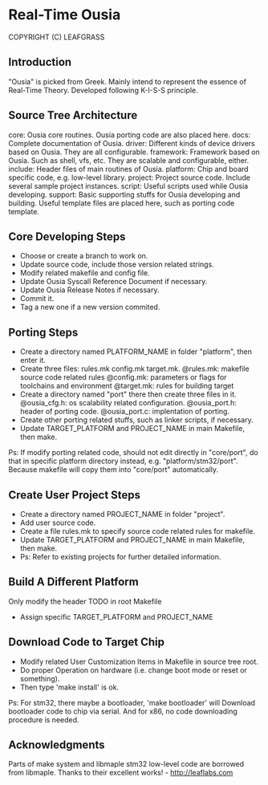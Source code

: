 Real-Time Ousia
===============
COPYRIGHT (C) LEAFGRASS


Introduction
------------
"Ousia" is picked from Greek.
Mainly intend to represent the essence of Real-Time Theory.
Developed following K-I-S-S principle.


Source Tree Architecture
------------------------
core:
	Ousia core routines. Ousia porting code are also placed here.
docs:
	Complete documentation of Ousia.
driver:
	Different kinds of device drivers based on Ousia.
	They are all configurable.
framework:
	Framework based on Ousia. Such as shell, vfs, etc.
	They are scalable and configurable, either.
include:
	Header files of main routines of Ousia.
platform:
	Chip and board specific code, e.g. low-level library.
project:
	Project source code. Include several sample project instances.
script:
	Useful scripts used while Ousia developing.
support:
	Basic supporting stuffs for Ousia developing and building.
	Useful template files are placed here, such as porting code template.


Core Developing Steps
---------------------
-	Choose or create a branch to work on.
-	Update source code, include those version related strings.
-	Modify related makefile and config file.
-	Update Ousia Syscall Reference Document if necessary.
-	Update Ousia Release Notes if necessary.
-	Commit it.
-	Tag a new one if a new version commited.


Porting Steps
-------------
-	Create a directory named PLATFORM_NAME in folder "platform", then enter it.
-	Create three files: rules.mk config.mk target.mk.
	@rules.mk: makefile source code related rules
	@config.mk: parameters or flags for toolchains and environment
	@target.mk: rules for building target
-	Create a directory named "port" there then create three files in it.
	@ousia_cfg.h: os scalability related configuration.
	@ousia_port.h: header of porting code.
	@ousia_port.c: implentation of porting.
-	Create other porting related stuffs, such as linker scripts, if necessary.
-	Update TARGET_PLATFORM and PROJECT_NAME in main Makefile, then make.

Ps: If modify porting related code, should not edit directly in "core/port",
do that in specific platform directory instead, e.g. "platform/stm32/port".
Because makefile will copy them into "core/port" automatically.


Create User Project Steps
-------------------------
-	Create a directory named PROJECT_NAME in folder "project".
-	Add user source code.
-	Create a file rules.mk to specify source code related rules for makefile.
-	Update TARGET_PLATFORM and PROJECT_NAME in main Makefile, then make.
-	Ps: Refer to existing projects for further detailed information.


Build A Different Platform
--------------------------
Only modify the header TODO in root Makefile
-	Assign specific TARGET_PLATFORM and PROJECT_NAME


Download Code to Target Chip
----------------------------
-	Modify related User Customization Items in Makefile in source tree root.
-	Do proper Operation on hardware (i.e. change boot mode or reset or something).
-	Then type 'make install' is ok.

Ps: For stm32, there maybe a bootloader, 'make bootloader' will Download
bootloader code to chip via serial. And for x86, no code downloading procedure
is needed.


Acknowledgments
---------------
Parts of make system and libmaple stm32 low-level code are borrowed from libmaple.
Thanks to their excellent works! - http://leaflabs.com

